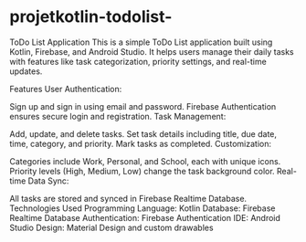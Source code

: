 # projetkotlin-todolist-
ToDo List Application
This is a simple ToDo List application built using Kotlin, Firebase, and Android Studio. It helps users manage their daily tasks with features like task categorization, priority settings, and real-time updates.

Features
User Authentication:

Sign up and sign in using email and password.
Firebase Authentication ensures secure login and registration.
Task Management:

Add, update, and delete tasks.
Set task details including title, due date, time, category, and priority.
Mark tasks as completed.
Customization:

Categories include Work, Personal, and School, each with unique icons.
Priority levels (High, Medium, Low) change the task background color.
Real-time Data Sync:

All tasks are stored and synced in Firebase Realtime Database.
Technologies Used
Programming Language: Kotlin
Database: Firebase Realtime Database
Authentication: Firebase Authentication
IDE: Android Studio
Design: Material Design and custom drawables

